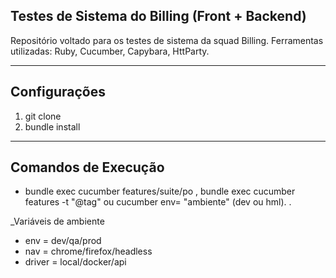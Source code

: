 ## Testes de Sistema do Billing (Front + Backend)

Repositório voltado para os testes de sistema da squad Billing.
Ferramentas utilizadas: Ruby, Cucumber, Capybara, HttParty.


---

## Configurações

1. git clone
2. bundle install 

---

## Comandos de Execução
* bundle exec cucumber features/suite/po , bundle exec cucumber features -t "@tag" ou cucumber env= "ambiente" (dev ou hml).
.

 _Variáveis de ambiente

* env = dev/qa/prod
* nav = chrome/firefox/headless
* driver = local/docker/api